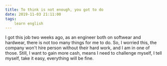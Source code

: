 ```yaml
---
title: To think is not enough, you got to do
date: 2019-11-03 21:11:00
tags:
    learn english
---
```

I got this job two weeks ago, as an engineer both on softwear and hardwear, there is not too many things for me to do. So, I worried this, the company won't hire person without their hard work, and I am in one of those. Still, I want to gain more cash, means I need to challenge myself, I tell myself, take it easy, everything will be fine.